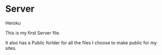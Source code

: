 # Server
Heroku 

This is my first Server file.

It also has a Public forlder for all the files I choose to make public for my sites.
